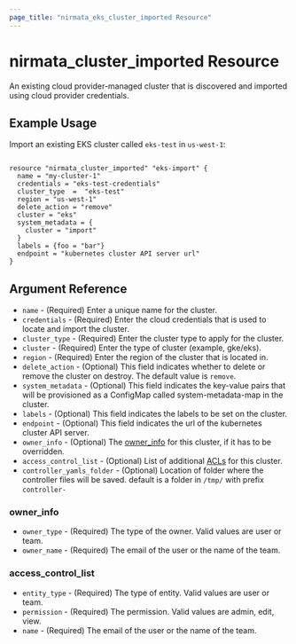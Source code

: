 ```yaml
---
page_title: "nirmata_eks_cluster_imported Resource"
---
```


# nirmata_cluster_imported Resource

An existing cloud provider-managed cluster that is discovered and imported using cloud provider credentials.

## Example Usage

Import an existing EKS cluster called `eks-test` in `us-west-1`:

```hcl

resource "nirmata_cluster_imported" "eks-import" {
  name = "my-cluster-1"
  credentials = "eks-test-credentials"
  cluster_type  =  "eks-test"
  region = "us-west-1"
  delete_action = "remove"
  cluster = "eks"
  system_metadata = {
    cluster = "import"
  }
  labels = {foo = "bar"}
  endpoint = "kubernetes cluster API server url"
}

```

## Argument Reference

* `name` - (Required) Enter a unique name for the cluster.
* `credentials` - (Required) Enter the cloud credentials that is used to locate and import the cluster.
* `cluster_type` - (Required) Enter the cluster type to apply for the cluster.
* `cluster` - (Required) Enter the type of cluster (example, gke/eks).
* `region` - (Required) Enter the region of the cluster that is located in.
* `delete_action` - (Optional) This field indicates whether to delete or remove the cluster on destroy. The default value is `remove`.
* `system_metadata` - (Optional) This field indicates the key-value pairs that will be provisioned as a ConfigMap called system-metadata-map in the cluster.
* `labels` - (Optional) This field indicates the labels to be set on the cluster.
* `endpoint` - (Optional) This field indicates the url of the kubernetes cluster API server.
* `owner_info` - (Optional) The [owner_info](#owner_info) for this cluster, if it has to be overridden.
* `access_control_list` - (Optional) List of additional [ACLs](#access_control_list) for this cluster.
* `controller_yamls_folder` - (Optional) Location of folder where the controller files will be saved. default is a folder in `/tmp/` with prefix `controller-`

### owner_info
* `owner_type` - (Required) The type of the owner. Valid values are user or team.
* `owner_name` - (Required) The email of the user or the name of the team.

### access_control_list
* `entity_type` - (Required) The type of entity. Valid values are user or team.
* `permission` - (Required) The permission. Valid values are admin, edit, view.
* `name` - (Required) The email of the user or the name of the team.
